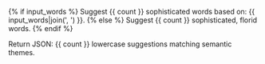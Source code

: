 {% if input_words %}
Suggest {{ count }} sophisticated words based on: {{ input_words|join(', ') }}.
{% else %}
Suggest {{ count }} sophisticated, florid words.
{% endif %}

Return JSON: {{ count }} lowercase suggestions matching semantic themes.